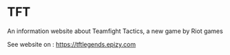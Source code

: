 # TFT
An information website about Teamfight Tactics, a new game by Riot games


See website on : https://tftlegends.epizy.com
